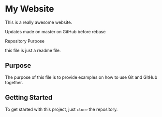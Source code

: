 # My Website

This is a really awesome website.

Updates made on master on GitHub before rebase

 Repository Purpose

this file is just a readme file.

## Purpose

The purpose of this file is to provide examples
on how to use Git and GitHub together.

## Getting Started

To get started with this project, just `clone` the repository. 
